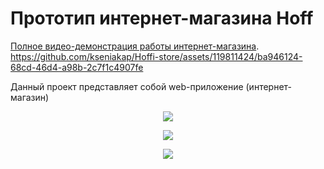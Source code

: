 
<h1>Прототип интернет-магазина Hoff</h1>

<a href="https://skrinshoter.ru/vMcp50S89eN">Полное видео-демонстрация работы интернет-магазина</a>.
https://github.com/kseniakap/Hoffi-store/assets/119811424/ba946124-68cd-46d4-a98b-2c7f1c4907fe

<p>Данный проект представляет собой web-приложение (интернет-магазин)</p>
<p align="center">
  <img src="https://github.com/kseniakap/Hoffi-store/blob/main/Readme/mainPage.png" />
</p>
<p align="center">
  <img src="https://github.com/kseniakap/Hoffi-store/blob/main/Readme/goodsPage.png" />
</p>
<p align="center">
  <img src="https://github.com/kseniakap/Hoffi-store/blob/main/Readme/oneGood.png" />
</p>



